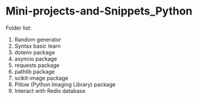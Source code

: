 # Mini-projects-and-Snippets_Python

<p>Folder list:</p>
<ol>
  <li>Random generator</li>
  <li>Syntax basic learn</li>
  <li>dotenv package</li>
  <li>asyncio package</li>
  <li>requests package</li>
  <li>pathlib package</li>
  <li>scikit-image package</li>
  <li>Pillow (Python Imaging Library) package</li>
  <li>Interact with Redis database</li>
</ol>

